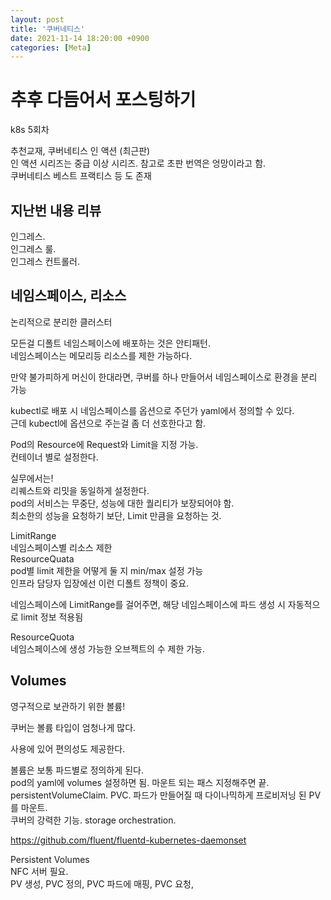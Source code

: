 ```yaml
---
layout: post
title: '쿠버네티스'
date: 2021-11-14 18:20:00 +0900
categories: [Meta]
---
```


# 추후 다듬어서 포스팅하기

k8s 5회차

추천교재, 쿠버네티스 인 액션 (최근판)  
인 액션 시리즈는 중급 이상 시리즈. 참고로 초판 번역은 엉망이라고 함.  
쿠버네티스 베스트 프랙티스 등 도 존재

## 지난번 내용 리뷰
인그레스.  
인그레스 룰.  
인그레스 컨트롤러.  

## 네임스페이스, 리소스
논리적으로 분리한 클러스터  

모든걸 디폴트 네임스페이스에 배포하는 것은 안티패턴.  
네임스페이스는 메모리등 리소스를 제한 가능하다.  

만약 불가피하게 머신이 한대라면, 쿠버를 하나 만들어서 네임스페이스로 환경을 분리 가능

kubectl로 배포 시 네임스페이스를 옵션으로 주던가 yaml에서 정의할 수 있다.  
근데 kubectl에 옵션으로 주는걸 좀 더 선호한다고 함.  

Pod의 Resource에 Request와 Limit을 지정 가능.  
컨테이너 별로 설정한다.  

실무에서는!  
리퀘스트와 리밋을 동일하게 설정한다.  
pod의 서비스는 무중단, 성능에 대한 퀄리티가 보장되어야 함.  
최소한의 성능을 요청하기 보단, Limit 만큼을 요청하는 것.  

LimitRange  
네임스페이스별 리소스 제한  
ResourceQuata  
pod별 limit 제한을 어떻게 둘 지 min/max 설정 가능  
인프라 담당자 입장에선 이런 디폴트 정책이 중요.  

네임스페이스에 LimitRange를 걸어주면, 해당 네임스페이스에 파드 생성 시 자동적으로 limit 정보 적용됨

ResourceQuota  
네임스페이스에 생성 가능한 오브젝트의 수 제한 가능.  

## Volumes
영구적으로 보관하기 위한 볼륨!  

쿠버는 볼륨 타입이 엄청나게 많다.  

사용에 있어 편의성도 제공한다.  

볼륨은 보통 파드별로 정의하게 된다.  
pod의 yaml에 volumes 설정하면 됨. 마운트 되는 패스 지정해주면 끝.
persistentVolumeClaim. PVC. 파드가 만들어질 때 다이나믹하게 프로비저닝 된 PV를 마운트.  
쿠버의 강력한 기능. storage orchestration.  

https://github.com/fluent/fluentd-kubernetes-daemonset  

Persistent Volumes  
NFC 서버 필요.  
PV 생성, PVC 정의, PVC 파드에 매핑, PVC 요청, 